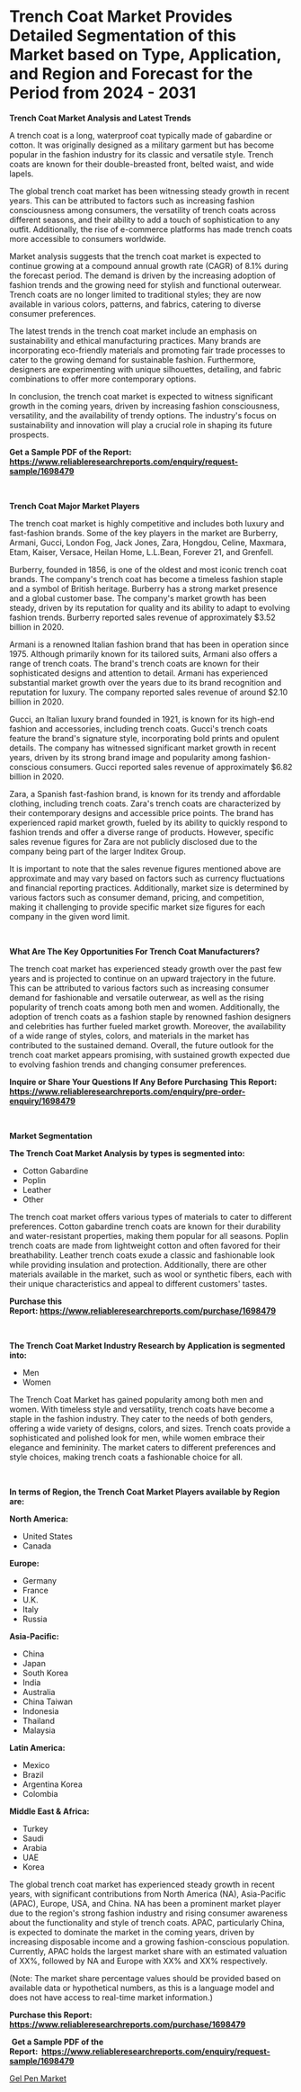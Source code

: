<p><h1>Trench Coat Market Provides Detailed Segmentation of this Market based on Type, Application, and Region and Forecast for the Period from 2024 - 2031</h1></p><p><strong>Trench Coat Market Analysis and Latest Trends</strong></p>
<p><p>A trench coat is a long, waterproof coat typically made of gabardine or cotton. It was originally designed as a military garment but has become popular in the fashion industry for its classic and versatile style. Trench coats are known for their double-breasted front, belted waist, and wide lapels.</p><p>The global trench coat market has been witnessing steady growth in recent years. This can be attributed to factors such as increasing fashion consciousness among consumers, the versatility of trench coats across different seasons, and their ability to add a touch of sophistication to any outfit. Additionally, the rise of e-commerce platforms has made trench coats more accessible to consumers worldwide.</p><p>Market analysis suggests that the trench coat market is expected to continue growing at a compound annual growth rate (CAGR) of 8.1% during the forecast period. The demand is driven by the increasing adoption of fashion trends and the growing need for stylish and functional outerwear. Trench coats are no longer limited to traditional styles; they are now available in various colors, patterns, and fabrics, catering to diverse consumer preferences.</p><p>The latest trends in the trench coat market include an emphasis on sustainability and ethical manufacturing practices. Many brands are incorporating eco-friendly materials and promoting fair trade processes to cater to the growing demand for sustainable fashion. Furthermore, designers are experimenting with unique silhouettes, detailing, and fabric combinations to offer more contemporary options.</p><p>In conclusion, the trench coat market is expected to witness significant growth in the coming years, driven by increasing fashion consciousness, versatility, and the availability of trendy options. The industry's focus on sustainability and innovation will play a crucial role in shaping its future prospects.</p></p>
<p><strong>Get a Sample PDF of the Report:&nbsp; <a href="https://www.reliableresearchreports.com/enquiry/request-sample/1698479">https://www.reliableresearchreports.com/enquiry/request-sample/1698479</a></strong></p>
<p>&nbsp;</p>
<p><strong>Trench Coat Major Market Players</strong></p>
<p><p>The trench coat market is highly competitive and includes both luxury and fast-fashion brands. Some of the key players in the market are Burberry, Armani, Gucci, London Fog, Jack Jones, Zara, Hongdou, Celine, Maxmara, Etam, Kaiser, Versace, Heilan Home, L.L.Bean, Forever 21, and Grenfell.</p><p>Burberry, founded in 1856, is one of the oldest and most iconic trench coat brands. The company's trench coat has become a timeless fashion staple and a symbol of British heritage. Burberry has a strong market presence and a global customer base. The company's market growth has been steady, driven by its reputation for quality and its ability to adapt to evolving fashion trends. Burberry reported sales revenue of approximately $3.52 billion in 2020.</p><p>Armani is a renowned Italian fashion brand that has been in operation since 1975. Although primarily known for its tailored suits, Armani also offers a range of trench coats. The brand's trench coats are known for their sophisticated designs and attention to detail. Armani has experienced substantial market growth over the years due to its brand recognition and reputation for luxury. The company reported sales revenue of around $2.10 billion in 2020.</p><p>Gucci, an Italian luxury brand founded in 1921, is known for its high-end fashion and accessories, including trench coats. Gucci's trench coats feature the brand's signature style, incorporating bold prints and opulent details. The company has witnessed significant market growth in recent years, driven by its strong brand image and popularity among fashion-conscious consumers. Gucci reported sales revenue of approximately $6.82 billion in 2020.</p><p>Zara, a Spanish fast-fashion brand, is known for its trendy and affordable clothing, including trench coats. Zara's trench coats are characterized by their contemporary designs and accessible price points. The brand has experienced rapid market growth, fueled by its ability to quickly respond to fashion trends and offer a diverse range of products. However, specific sales revenue figures for Zara are not publicly disclosed due to the company being part of the larger Inditex Group.</p><p>It is important to note that the sales revenue figures mentioned above are approximate and may vary based on factors such as currency fluctuations and financial reporting practices. Additionally, market size is determined by various factors such as consumer demand, pricing, and competition, making it challenging to provide specific market size figures for each company in the given word limit.</p></p>
<p>&nbsp;</p>
<p><strong>What Are The Key Opportunities For Trench Coat Manufacturers?</strong></p>
<p><p>The trench coat market has experienced steady growth over the past few years and is projected to continue on an upward trajectory in the future. This can be attributed to various factors such as increasing consumer demand for fashionable and versatile outerwear, as well as the rising popularity of trench coats among both men and women. Additionally, the adoption of trench coats as a fashion staple by renowned fashion designers and celebrities has further fueled market growth. Moreover, the availability of a wide range of styles, colors, and materials in the market has contributed to the sustained demand. Overall, the future outlook for the trench coat market appears promising, with sustained growth expected due to evolving fashion trends and changing consumer preferences.</p></p>
<p><strong>Inquire or Share Your Questions If Any Before Purchasing This Report: <a href="https://www.reliableresearchreports.com/enquiry/pre-order-enquiry/1698479">https://www.reliableresearchreports.com/enquiry/pre-order-enquiry/1698479</a></strong></p>
<p>&nbsp;</p>
<p><strong>Market Segmentation</strong></p>
<p><strong>The Trench Coat Market Analysis by types is segmented into:</strong></p>
<p><ul><li>Cotton Gabardine</li><li>Poplin</li><li>Leather</li><li>Other</li></ul></p>
<p><p>The trench coat market offers various types of materials to cater to different preferences. Cotton gabardine trench coats are known for their durability and water-resistant properties, making them popular for all seasons. Poplin trench coats are made from lightweight cotton and often favored for their breathability. Leather trench coats exude a classic and fashionable look while providing insulation and protection. Additionally, there are other materials available in the market, such as wool or synthetic fibers, each with their unique characteristics and appeal to different customers' tastes.</p></p>
<p><strong>Purchase this Report:&nbsp;<a href="https://www.reliableresearchreports.com/purchase/1698479">https://www.reliableresearchreports.com/purchase/1698479</a></strong></p>
<p>&nbsp;</p>
<p><strong>The Trench Coat Market Industry Research by Application is segmented into:</strong></p>
<p><ul><li>Men</li><li>Women</li></ul></p>
<p><p>The Trench Coat Market has gained popularity among both men and women. With timeless style and versatility, trench coats have become a staple in the fashion industry. They cater to the needs of both genders, offering a wide variety of designs, colors, and sizes. Trench coats provide a sophisticated and polished look for men, while women embrace their elegance and femininity. The market caters to different preferences and style choices, making trench coats a fashionable choice for all.</p></p>
<p>&nbsp;</p>
<p><strong>In terms of Region, the Trench Coat Market Players available by Region are:</strong></p>
<p>
    <p> <strong> North America: </strong>
        <ul>
            <li>United States</li>
            <li>Canada</li>
        </ul>
        </p> 
    <p> <strong> Europe: </strong>
        <ul>
            <li>Germany</li>
            <li>France</li>
            <li>U.K.</li>
            <li>Italy</li>
            <li>Russia</li>
        </ul>
        </p> 
    <p> <strong> Asia-Pacific: </strong>
        <ul>
            <li>China</li>
            <li>Japan</li>
            <li>South Korea</li>
            <li>India</li>
            <li>Australia</li>
            <li>China Taiwan</li>
            <li>Indonesia</li>
            <li>Thailand</li>
            <li>Malaysia</li>
        </ul>
        </p> 
    <p> <strong> Latin America: </strong>
        <ul>
            <li>Mexico</li>
            <li>Brazil</li>
            <li>Argentina Korea</li>
            <li>Colombia</li>
        </ul>
        </p> 
    <p> <strong> Middle East & Africa: </strong>
        <ul>
            <li>Turkey</li>
            <li>Saudi</li>
            <li>Arabia</li>
            <li>UAE</li>
            <li>Korea</li>
        </ul>
    </p>
    </p>
<p><p>The global trench coat market has experienced steady growth in recent years, with significant contributions from North America (NA), Asia-Pacific (APAC), Europe, USA, and China. NA has been a prominent market player due to the region's strong fashion industry and rising consumer awareness about the functionality and style of trench coats. APAC, particularly China, is expected to dominate the market in the coming years, driven by increasing disposable income and a growing fashion-conscious population. Currently, APAC holds the largest market share with an estimated valuation of XX%, followed by NA and Europe with XX% and XX% respectively.</p><p>(Note: The market share percentage values should be provided based on available data or hypothetical numbers, as this is a language model and does not have access to real-time market information.)</p></p>
<p><strong>Purchase this Report: <a href="https://www.reliableresearchreports.com/purchase/1698479">https://www.reliableresearchreports.com/purchase/1698479</a></strong></p>
<p>&nbsp;<strong>Get a Sample PDF of the Report:&nbsp;&nbsp;<a href="https://www.reliableresearchreports.com/enquiry/request-sample/1698479">https://www.reliableresearchreports.com/enquiry/request-sample/1698479</a></strong></p>
<p><strong></strong></p>
<p><p><a href="https://github.com/johnbach50/Market-Research-Report-List-1/blob/main/gel-pen-market.md">Gel Pen Market</a></p></p>